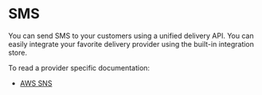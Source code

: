 # SMS

You can send SMS to your customers using a unified delivery API. You can easily integrate your favorite delivery provider using the built-in integration store.

To read a provider specific documentation:

- [AWS SNS](/channels/sms/sns)
